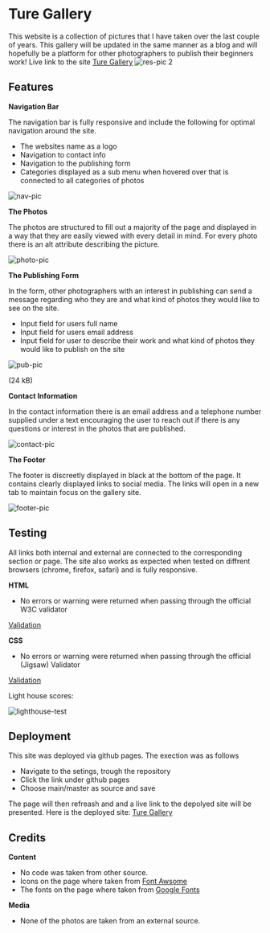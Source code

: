 # Ture Gallery
This website is a collection of pictures that I have taken over the last couple of years. This gallery will be updated in the same manner as a blog and will hopefully be a platform for other photographers to publish their beginners work! Live link to the site [Ture Gallery](https://vilmaturesson.github.io/gallery-ture/)
![res-pic 2](https://user-images.githubusercontent.com/89077706/142493088-d0d8d750-9db4-49b7-915f-4f0efe9f3e7b.png)


## Features

**Navigation Bar**

The navigation bar is fully responsive and include the following for optimal navigation around the site.

- The websites name as a logo
- Navigation to contact info
- Navigation to the publishing form
- Categories displayed as a sub menu when hovered over that is connected to all categories of photos

![nav-pic](https://user-images.githubusercontent.com/89077706/142040735-e38afee7-3a47-4da6-b091-55dde9a3af33.png)

**The Photos**

The photos are structured to fill out a majority of the page and displayed in a way that they are easily viewed with every detail in mind. For every photo there is an alt attribute describing the picture.

![photo-pic](https://user-images.githubusercontent.com/89077706/142040955-93b9f732-f8da-46ff-8c2c-e93c74ebd5ec.png)

**The Publishing Form**

In the form, other photographers with an interest in publishing can send a message regarding who they are and what kind of photos they would like to see on the site.

- Input field for users full name
- Input field for users email address
- Input field for user to describe their work and what kind of photos they would like to publish on the site

![pub-pic](https://user-images.githubusercontent.com/89077706/143458232-c6a80fa0-bd0d-4627-9477-a3c96384fbff.png)

(24 kB)

**Contact Information**

In the contact information there is an email address and a telephone number supplied under a text encouraging the user to reach out if there is any questions or interest in the photos that are published.

![contact-pic](https://user-images.githubusercontent.com/89077706/142041240-41e8ac8d-f465-4096-b1bc-24fabd323727.png)

**The Footer**

The footer is discreetly displayed in black at the bottom of the page. It contains clearly displayed links to social media. The links will open in a new tab to maintain focus on the gallery site.

![footer-pic](https://user-images.githubusercontent.com/89077706/142041285-246d816c-81d7-4e63-92b0-0e08249cf416.png)

## Testing

All links both internal and external are connected to the corresponding section or page. The site also works as expected when tested on diffrent browsers (chrome, firefox, safari) and is fully responsive.

**HTML**

- No errors or warning were returned when passing through the official W3C validator

[Validation](https://validator.w3.org/nu/?doc=https%3A%2F%2Fvilmaturesson.github.io%2Fgallery-ture%2F)

**CSS**

- No errors or warning were returned when passing through the official (Jigsaw) Validator

[Validation](https://jigsaw.w3.org/css-validator/validator?uri=https%3A%2F%2Fvilmaturesson.github.io%2Fgallery-ture%2F&profile=css3svg&usermedium=all&warning=1&vextwarning=&lang=sv)

Light house scores:

![lighthouse-test](https://user-images.githubusercontent.com/89077706/142041321-c6f73da8-753c-4718-82c9-0bfbc166253a.png)

## Deployment

This site was deployed via github pages. The exection was as follows 

- Navigate to the setings, trough the repository
- Click the link under github pages
- Choose main/master as source and save

The page will then refreash and and a live link to the depolyed site will be presented.
Here is the deployed site: [Ture Gallery](https://vilmaturesson.github.io/gallery-ture/)

## Credits

**Content**

- No code was taken from other source.
- Icons on the page where taken from [Font Awsome](https://fontawesome.com/)
- The fonts on the page where taken from [Google Fonts](https://fonts.google.com/)

**Media**

- None of the photos are taken from an external source. 
